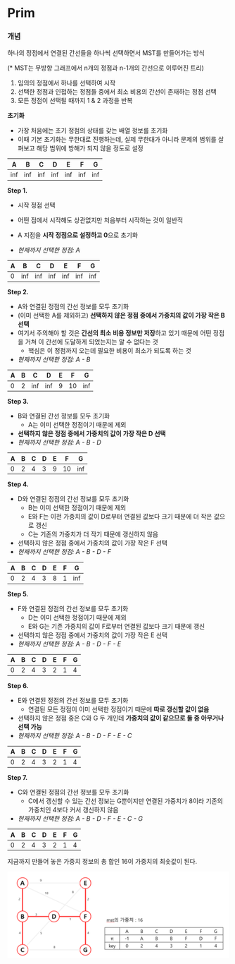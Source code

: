 # Prim

### 개념

하나의 정점에서 연결된 간선들을 하나씩 선택하면서 MST를 만들어가는 방식

(* MST는 무방향 그래프에서 n개의 정점과 n-1개의 간선으로 이루어진 트리)

1) 임의의 정점에서 하나를 선택하여 시작
2) 선택한 정점과 인접하는 정점들 중에서 최소 비용의 간선이 존재하는 정점 선택
3) 모든 정점이 선택될 때까지 1 & 2 과정을 반복





**초기화**

- 가장 처음에는 초기 정점의 상태를 갖는 배열 정보를 초기화 
- 이때 기본 초기화는 무한대로 진행하는데, 실제 무한대가 아니라 문제의 범위를 살펴보고 해당 범위에 방해가 되지 않을 정도로 설정

| A    | B    | C    | D    | E    | F    | G    |
| ---- | ---- | ---- | ---- | ---- | ---- | ---- |
| inf  | inf  | inf  | inf  | inf  | inf  | inf  |



**Step 1.**

- 시작 정점 선택

- 어떤 점에서 시작해도 상관없지만 처음부터 시작하는 것이 일반적
- A 지점을 **시작 정점으로 설정하고 0**으로 초기화
- *현재까지 선택한 정점: A*

| A    | B    | C    | D    | E    | F    | G    |
| ---- | ---- | ---- | ---- | ---- | ---- | ---- |
| 0  | inf  | inf  | inf  | inf  | inf  | inf  |



**Step 2.**

- A와 연결된 정점의 간선 정보를 모두 초기화
- (이미 선택한 A를 제외하고) **선택하지 않은 정점 중에서 가중치의 값이 가장 작은 B 선택**
- 여기서 주의해야 할 것은 **간선의 최소 비용 정보만 저장**하고 있기 때문에 어떤 정점을 거쳐 이 간선에 도달하게 되었는지는 알 수 없다는 것
   - 핵심은 이 정점까지 오는데 필요한 비용이 최소가 되도록 하는 것
- *현재까지 선택한 정점: A - B*

| A    | B    | C    | D    | E    | F    | G    |
| ---- | ---- | ---- | ---- | ---- | ---- | ---- |
| 0  | 2  | inf  | inf  | 9  | 10  | inf  |



**Step 3.**

- B와 연결된 간선 정보를 모두 초기화
   - A는 이미 선택한 정점이기 때문에 제외
- **선택하지 않은 정점 중에서 가중치의 값이 가장 작은 D 선택**
- *현재까지 선택한 정점: A - B - D*

| A    | B    | C    | D    | E    | F    | G    |
| ---- | ---- | ---- | ---- | ---- | ---- | ---- |
| 0  | 2  | 4 | 3    | 9  | 10  | inf  |



**Step 4.**

- D와 연결된 정점의 간선 정보를 모두 초기화
  - B는 이미 선택한 정점이기 때문에 제외
  - E와 F는 이전 가중치의 값이 D로부터 연결된 값보다 크기 때문에 더 작은 값으로 갱신
  - C는 기존의 가중치가 더 작기 때문에 갱신하지 않음
- 선택하지 않은 정점 중에서 가중치의 값이 가장 작은 F 선택
- *현재까지 선택한 정점: A - B - D - F*

| A    | B    | C    | D    | E    | F    | G    |
| ---- | ---- | ---- | ---- | ---- | ---- | ---- |
| 0  | 2  | 4 | 3    | 8  | 1  | inf  |



**Step 5.**

- F와 연결된 정점의 간선 정보를 모두 초기화
  - D는 이미 선택한 정점이기 때문에 제외
  - E와 G는 기존 가중치의 값이 F로부터 연결된 값보다 크기 때문에 갱신
- 선택하지 않은 정점 중에서 가중치의 값이 가장 작은 E 선택
- *현재까지 선택한 정점: A - B - D - F - E*

| A    | B    | C    | D    | E    | F    | G    |
| ---- | ---- | ---- | ---- | ---- | ---- | ---- |
| 0  | 2  | 4 | 3    | 2  | 1  | 4  |



**Step 6.**

- E와 연결된 정점의 간선 정보를 모두 초기화
  - 연결된 모든 정점이 이미 선택한 정점이기 때문에 **따로 갱신할 값이 없음**
- 선택하지 않은 정점 중은 C와 G 두 개인데 **가중치의 값이 같으므로 둘 중 아무거나 선택 가능**
- *현재까지 선택한 정점: A - B - D - F - E - C*

| A    | B    | C    | D    | E    | F    | G    |
| ---- | ---- | ---- | ---- | ---- | ---- | ---- |
| 0  | 2  | 4 | 3    | 2  | 1  | 4  |





**Step 7.**

- C와 연결된 정점의 간선 정보를 모두 초기화
  - C에서 갱신할 수 있는 간선 정보는 G뿐이지만 연결된 가중치가 8이라 기존의 가중치인 4보다 커서 갱신하지 않음
- *현재까지 선택한 정점: A - B - D - F - E - C - G*

| A    | B    | C    | D    | E    | F    | G    |
| ---- | ---- | ---- | ---- | ---- | ---- | ---- |
| 0  | 2  | 4 | 3    | 2  | 1  | 4  |


지금까지 만들어 놓은 가중치 정보의 총 합인 16이 가중치의 최솟값이 된다.

![image-20210411170540074](해설/image-20210411170540074.png)


